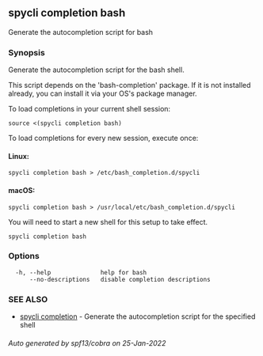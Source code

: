 ## spycli completion bash

Generate the autocompletion script for bash

### Synopsis

Generate the autocompletion script for the bash shell.

This script depends on the 'bash-completion' package.
If it is not installed already, you can install it via your OS's package manager.

To load completions in your current shell session:

	source <(spycli completion bash)

To load completions for every new session, execute once:

#### Linux:

	spycli completion bash > /etc/bash_completion.d/spycli

#### macOS:

	spycli completion bash > /usr/local/etc/bash_completion.d/spycli

You will need to start a new shell for this setup to take effect.


```
spycli completion bash
```

### Options

```
  -h, --help              help for bash
      --no-descriptions   disable completion descriptions
```

### SEE ALSO

* [spycli completion](spycli_completion.md)	 - Generate the autocompletion script for the specified shell

###### Auto generated by spf13/cobra on 25-Jan-2022
